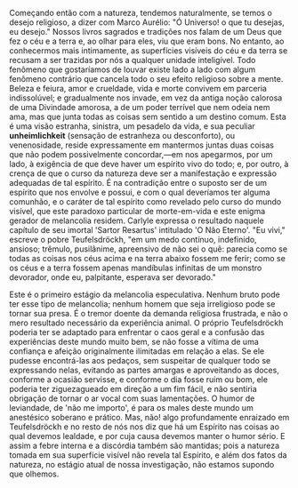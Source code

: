 Começando então com a natureza, tendemos naturalmente, se temos o desejo religioso, a dizer com Marco Aurélio: "Ó Universo! o que tu desejas, eu desejo." Nossos livros sagrados e tradições nos falam de um Deus que fez o céu e a terra e, ao olhar para eles, viu que eram bons. No entanto, ao conhecermos mais intimamente, as superfícies visíveis do céu e da terra se recusam a ser trazidas por nós a qualquer unidade inteligível. Todo fenômeno que gostaríamos de louvar existe lado a lado com algum fenômeno contrário que cancela todo o seu efeito religioso sobre a mente. Beleza e feiura, amor e crueldade, vida e morte convivem em parceria indissolúvel; e gradualmente nos invade, em vez da antiga noção calorosa de uma Divindade amorosa, a de um poder terrível que nem odeia nem ama, mas que junta todas as coisas sem sentido a um destino comum. Esta é uma visão estranha, sinistra, um pesadelo da vida, e sua peculiar **unheimlichkeit** (sensação de estranheza ou desconforto), ou venenosidade, reside expressamente em mantermos juntas duas coisas que não podem possivelmente concordar,—em nos apegarmos, por um lado, à exigência de que deve haver um espírito vivo do todo; e, por outro, à crença de que o curso da natureza deve ser a manifestação e expressão adequadas de tal espírito. É na contradição entre o suposto ser de um espírito que nos envolve e possui, e com o qual deveríamos ter alguma comunhão, e o caráter de tal espírito como revelado pelo curso do mundo visível, que este paradoxo particular de morte-em-vida e este enigma gerador de melancolia residem. Carlyle expressa o resultado naquele capítulo de seu imortal 'Sartor Resartus' intitulado 'O Não Eterno'. "Eu vivi," escreve o pobre Teufelsdröckh, "em um medo contínuo, indefinido, ansioso; trêmulo, pusilânime, apreensivo de não sei o quê: parecia como se todas as coisas nos céus acima e na terra abaixo fossem me ferir; como se os céus e a terra fossem apenas mandíbulas infinitas de um monstro devorador, onde eu, palpitante, esperava ser devorado."

Este é o primeiro estágio da melancolia especulativa. Nenhum bruto pode ter esse tipo de melancolia; nenhum homem que seja irreligioso pode se tornar sua presa. É o tremor doente da demanda religiosa frustrada, e não o mero resultado necessário da experiência animal. O próprio Teufelsdröckh poderia ter se adaptado para enfrentar o caos geral e a confusão das experiências deste mundo muito bem, se não fosse a vítima de uma confiança e afeição originalmente ilimitadas em relação a elas. Se ele pudesse encontrá-las aos pedaços, sem suspeitar de qualquer todo se expressando nelas, evitando as partes amargas e aproveitando as doces, conforme a ocasião servisse, e conforme o dia fosse ruim ou bom, ele poderia ter ziguezagueado em direção a um fim fácil, e não sentiria obrigação de tornar o ar vocal com suas lamentações. O humor de leviandade, de 'não me importo', é para os males deste mundo um anestésico soberano e prático. Mas, não! algo profundamente enraizado em Teufelsdröckh e no resto de nós nos diz que há um Espírito nas coisas ao qual devemos lealdade, e por cuja causa devemos manter o humor sério. E assim a febre interna e a discórdia também são mantidas; pois a natureza tomada em sua superfície visível não revela tal Espírito, e além dos fatos da natureza, no estágio atual de nossa investigação, não estamos supondo que olhemos.